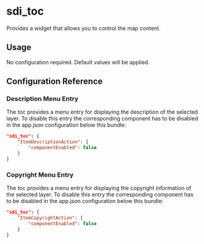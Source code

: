 # sdi_toc

Provides a widget that allows you to control the map content.

## Usage

No configuration required. Default values will be applied.

## Configuration Reference

### Description Menu Entry
The toc provides a menu entry for displaying the description of the selected layer.
To disable this entry the corresponding component has to be disabled in the app.json configuration below this bundle:

```json
"sdi_toc": {
    "ItemDescriptionAction": {
        "componentEnabled": false
    }
}
```

### Copyright Menu Entry
The toc provides a menu entry for displaying the copyright information of the selected layer.
To disable this entry the corresponding component has to be disabled in the app.json configuration below this bundle:

```json
"sdi_toc": {
    "ItemCopyrightAction": {
        "componentEnabled": false
    }
}
```